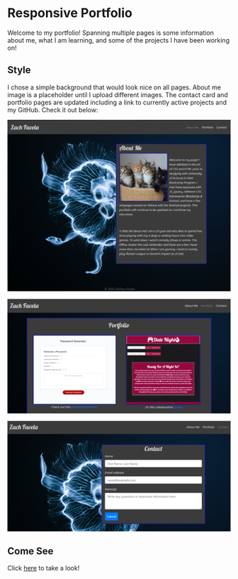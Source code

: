 # Responsive Portfolio

Welcome to my portfolio! Spanning multiple pages is some information about me, what I am learning, and some of the projects I have been working on!


## Style

I chose a simple background that would look nice on all pages. About me image is a placeholder until I upload different images. The contact card and portfolio pages are updated including a link to currently active projects and my GitHub. Check it out below:

![About Me](assets\readme-about.PNG)

![About Me](assets\readme-port.PNG)

![About Me](assets\readme-cont.PNG)

## Come See

Click [here](https://zacharybinx.github.io/starting-portfolio/) to take a look!